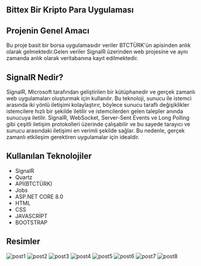 ## Bittex Bir Kripto Para Uygulaması ##

## Projenin Genel Amacı
Bu proje basit bir borsa uygulamasıdır veriler BTCTÜRK'ün apisinden anlık olarak gelmektedir.Gelen veriler SignalR üzerinden web projesine ve aynı zamanda anlık olarak veritabanına kayıt edilmektedir.

## SignalR Nedir?

SignalR, Microsoft tarafından geliştirilen bir kütüphanedir ve gerçek zamanlı web uygulamaları oluşturmak için kullanılır. Bu teknoloji, sunucu ile istemci arasında iki yönlü iletişimi kolaylaştırır, böylece sunucu taraflı değişiklikler istemcilere hızlı bir şekilde iletilir ve istemcilerden gelen talepler anında sunucuya iletilir. SignalR, WebSocket, Server-Sent Events ve Long Polling gibi çeşitli iletişim protokolleri üzerinde çalışabilir ve bu sayede tarayıcı ve sunucu arasındaki iletişimi en verimli şekilde sağlar. Bu nedenle, gerçek zamanlı etkileşim gerektiren uygulamalar için idealdir.

## Kullanılan Teknolojiler

- SignalR
- Quartz
- APİ(BTCTÜRK)
- Jobs
- ASP.NET CORE 8.0
- HTML
- CSS
- JAVASCRİPT
- BOOTSTRAP

## Resimler
![post1](https://github.com/abdks/Bittex/assets/62968246/261bb291-811c-47a0-9991-dd484681db9b)
![post2](https://github.com/abdks/Bittex/assets/62968246/9dea58a1-cd48-4861-8096-c1f5742a854d)
![post3](https://github.com/abdks/Bittex/assets/62968246/b0b72de8-f33c-400f-b6e1-68294336fd06)
![post4](https://github.com/abdks/Bittex/assets/62968246/0845e874-d8d5-4ccd-bf7a-5abd1e7ad85e)
![post5](https://github.com/abdks/Bittex/assets/62968246/7f295df2-5b97-4eb5-b482-21ee70eb73ad)
![post6](https://github.com/abdks/Bittex/assets/62968246/08a14171-7150-4792-8c11-b16aea6bc3cc)
![post7](https://github.com/abdks/Bittex/assets/62968246/ba8effe4-4934-43fa-903a-ad40f50c0215)
![post8](https://github.com/abdks/Bittex/assets/62968246/05f35074-8829-4dda-9be5-31b088688bfe)






